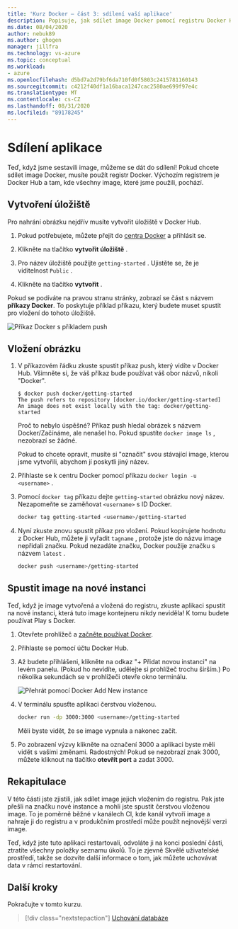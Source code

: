 ```yaml
---
title: 'Kurz Docker – část 3: sdílení vaší aplikace'
description: Popisuje, jak sdílet image Docker pomocí registru Docker Hub.
ms.date: 08/04/2020
author: nebuk89
ms.author: ghogen
manager: jillfra
ms.technology: vs-azure
ms.topic: conceptual
ms.workload:
- azure
ms.openlocfilehash: d5bd7a2d79bf6da710fd0f5803c2415781160143
ms.sourcegitcommit: c4212f40df1a16baca1247cac2580ae699f97e4c
ms.translationtype: MT
ms.contentlocale: cs-CZ
ms.lasthandoff: 08/31/2020
ms.locfileid: "89178245"
---
```

# <a name="share-your-app"></a>Sdílení aplikace

Teď, když jsme sestavili image, můžeme se dát do sdílení! Pokud chcete sdílet image Docker, musíte použít registr Docker. Výchozím registrem je Docker Hub a tam, kde všechny image, které jsme použili, pochází.

## <a name="create-a-repo"></a>Vytvoření úložiště

Pro nahrání obrázku nejdřív musíte vytvořit úložiště v Docker Hub.

1. Pokud potřebujete, můžete přejít do [centra Docker](https://hub.docker.com) a přihlásit se.

1. Klikněte na tlačítko **vytvořit úložiště** .

1. Pro název úložiště použijte `getting-started` . Ujistěte se, že je viditelnost `Public` .

1. Klikněte na tlačítko **vytvořit** .

Pokud se podíváte na pravou stranu stránky, zobrazí se část s názvem **příkazy Docker**. To poskytuje příklad příkazu, který budete muset spustit pro vložení do tohoto úložiště.

![Příkaz Docker s příkladem push](media/push-command.png)

## <a name="push-the-image"></a>Vložení obrázku

1. V příkazovém řádku zkuste spustit příkaz push, který vidíte v Docker Hub. Všimněte si, že váš příkaz bude používat váš obor názvů, nikoli "Docker".

    ```plaintext
    $ docker push docker/getting-started
    The push refers to repository [docker.io/docker/getting-started]
    An image does not exist locally with the tag: docker/getting-started
    ```

    Proč to nebylo úspěšné? Příkaz push hledal obrázek s názvem Docker/Začínáme, ale nenašel ho. Pokud spustíte `docker image ls` , nezobrazí se žádné.

    Pokud to chcete opravit, musíte si "označit" svou stávající image, kterou jsme vytvořili, abychom jí poskytli jiný název.

1. Přihlaste se k centru Docker pomocí příkazu `docker login -u <username>` .

1. Pomocí `docker tag` příkazu dejte `getting-started` obrázku nový název. Nezapomeňte se zaměňovat `<username>` s ID Docker.

    ```bash
    docker tag getting-started <username>/getting-started
    ```

1. Nyní zkuste znovu spustit příkaz pro vložení. Pokud kopírujete hodnotu z Docker Hub, můžete ji vyřadit `tagname` , protože jste do názvu image nepřidali značku. Pokud nezadáte značku, Docker použije značku s názvem `latest` .

    ```bash
    docker push <username>/getting-started
    ```

## <a name="run-the-image-on-a-new-instance"></a>Spustit image na nové instanci

Teď, když je image vytvořená a vložená do registru, zkuste aplikaci spustit na nové instanci, která tuto image kontejneru nikdy neviděla! K tomu budete používat Play s Docker.

1. Otevřete prohlížeč a [začněte používat Docker](http://play-with-docker.com).

1. Přihlaste se pomocí účtu Docker Hub.

1. Až budete přihlášeni, klikněte na odkaz "+ Přidat novou instanci" na levém panelu. (Pokud ho nevidíte, udělejte si prohlížeč trochu širším.) Po několika sekundách se v prohlížeči otevře okno terminálu.

    ![Přehrát pomocí Docker Add New instance](media/pwd-add-new-instance.png)

1. V terminálu spusťte aplikaci čerstvou vloženou.

    ```bash
    docker run -dp 3000:3000 <username>/getting-started
    ```

    Měli byste vidět, že se image vypnula a nakonec začít.

1. Po zobrazení výzvy klikněte na označení 3000 a aplikaci byste měli vidět s vašimi změnami. Radostných! Pokud se nezobrazí znak 3000, můžete kliknout na tlačítko **otevřít port** a zadat 3000.

## <a name="recap"></a>Rekapitulace

V této části jste zjistili, jak sdílet image jejich vložením do registru. Pak jste přešli na značku nové instance a mohli jste spustit čerstvou vloženou image. To je poměrně běžné v kanálech CI, kde kanál vytvoří image a nahraje ji do registru a v produkčním prostředí může použít nejnovější verzi image.

Teď, když jste tuto aplikaci restartovali, odvoláte ji na konci poslední části, ztratíte všechny položky seznamu úkolů. To je zjevně Skvělé uživatelské prostředí, takže se dozvíte další informace o tom, jak můžete uchovávat data v rámci restartování.

## <a name="next-steps"></a>Další kroky

Pokračujte v tomto kurzu.

> [!div class="nextstepaction"]
> [Uchování databáze](persist-your-data.md)